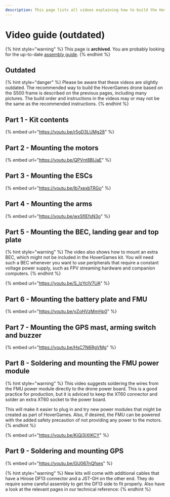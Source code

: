 ```yaml
---
description: This page lists all videos explaining how to build the HoverGames drone.
---
```


# Video guide (outdated)

{% hint style="warning" %}
This page is **archived**. You are probably looking for the up-to-date [assembly guide](../../userguide/assembly/).
{% endhint %}

## Outdated

{% hint style="danger" %}
Please be aware that these videos are slightly outdated. The recommended way to build the HoverGames drone based on the S500 frame is described on the previous pages, including many pictures. The build order and instructions in the videos may or may not be the same as the recommended instructions.
{% endhint %}

## Part 1 - Kit contents

{% embed url="https://youtu.be/r5gD3LUMg28" %}

## Part 2 - Mounting the motors

{% embed url="https://youtu.be/QPVnt8BIJaE" %}

## Part 3 - Mounting the ESCs

{% embed url="https://youtu.be/Ib7xexbTRGo" %}

## Part 4 - Mounting the arms

{% embed url="https://youtu.be/wxSflEfsN3o" %}

## Part 5 - Mounting the BEC, landing gear and top plate

{% hint style="warning" %}
The video also shows how to mount an extra BEC, which might not be included in the HoverGames kit. You will need such a BEC whenever you want to use peripherals that require a constant voltage power supply, such as FPV streaming hardware and companion computers.
{% endhint %}

{% embed url="https://youtu.be/S_lzYcIV7UA" %}

## Part 6 - Mounting the battery plate and FMU

{% embed url="https://youtu.be/yZoHVzMmHp0" %}

## Part 7 - Mounting the GPS mast, arming switch and buzzer

{% embed url="https://youtu.be/HsC7N6RgVMg" %}

## Part 8 - Soldering and mounting the FMU power module

{% hint style="warning" %}
&#x20;This video suggests soldering the wires from the FMU power module directly to the drone power board. This is a good practice for production, but it is adviced to keep the XT60 connector and solder an extra XT60 socket to the power board.

This will make it easier to plug in and try new power modules that might be created as part of HoverGames. Also, if desired, the FMU can be powered with the added safety precaution of not providing any power to the motors.
{% endhint %}

{% embed url="https://youtu.be/KiQj3jXIKCY" %}

## Part 9 - Soldering and mounting GPS

{% embed url="https://youtu.be/GU067nQfses" %}

{% hint style="warning" %}
New kits will come with additional cables that have a Hirose DF13 connector and a JST-GH on the other end. They do require some careful assembly to get the DF13 side to fit properly. Also have a look at the relevant pages in our technical reference:
{% endhint %}

